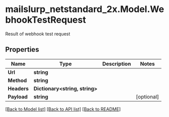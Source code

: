# mailslurp_netstandard_2x.Model.WebhookTestRequest
Result of webhook test request

## Properties

Name | Type | Description | Notes
------------ | ------------- | ------------- | -------------
**Url** | **string** |  | 
**Method** | **string** |  | 
**Headers** | **Dictionary&lt;string, string&gt;** |  | 
**Payload** | **string** |  | [optional] 

[[Back to Model list]](../README#documentation-for-models) [[Back to API list]](../README#documentation-for-api-endpoints) [[Back to README]](../README)

